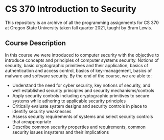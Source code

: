 # CS 370 Introduction to Security
This repository is an archive of all the programming assignments for CS 370 at Oregon State University taken fall quarter 2021, taught by Bram Lewis.

## Course Description
In this course we were introduced to computer security with the objective to introduce concepts and principles of computer systems security. Notions of security, basic cryptographic primitives and their application, basics of authentication and access control, basics of key-management, basics of malware and software security. By the end of the course, we are able to:

- Understand the need for cyber security, key notions of security, and well established security principles and security mechanisms/controls
- Apply security controls including cryptographic primitives to secure systems while adhering to applicable security principles
- Critically evaluate system designs and security controls in place to identify security weaknesses
- Assess security requirements of systems and select security controls that areappropriate
- Describe common security properties and requirements, common security issues insystems and their implications
